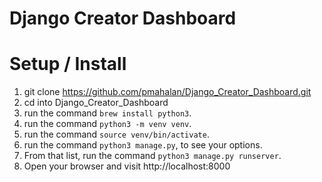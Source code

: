 # Django Creator Dashboard

# Setup / Install

1. git clone https://github.com/pmahalan/Django_Creator_Dashboard.git
2. cd into Django_Creator_Dashboard
3. run the command ```brew install python3```.
4. run the command ```python3 -m venv venv```.
5. run the command ```source venv/bin/activate```.
6. run the command ```python3 manage.py```, to see your options.
7. From that list, run the command ```python3 manage.py runserver```.
8. Open  your browser and visit http://localhost:8000 
